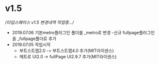 # v1.5
 /*타입스페이스 v1.5 변경내역 작업중...*/ 
 - 2019.07.06 기본metro플러그인 폴더를 _metro로 변경
    -신규 fullpage플러그인을 _fullpage폴더로 추가
 - 2019.07.05 작업시작
    - 부트스트랩2.0 -> 부트스트랩4.0 추가(MIT라이센스)
    - 메트로 UI2.0 -> fullPage UI2.9.7 추가(MIT라이센스)